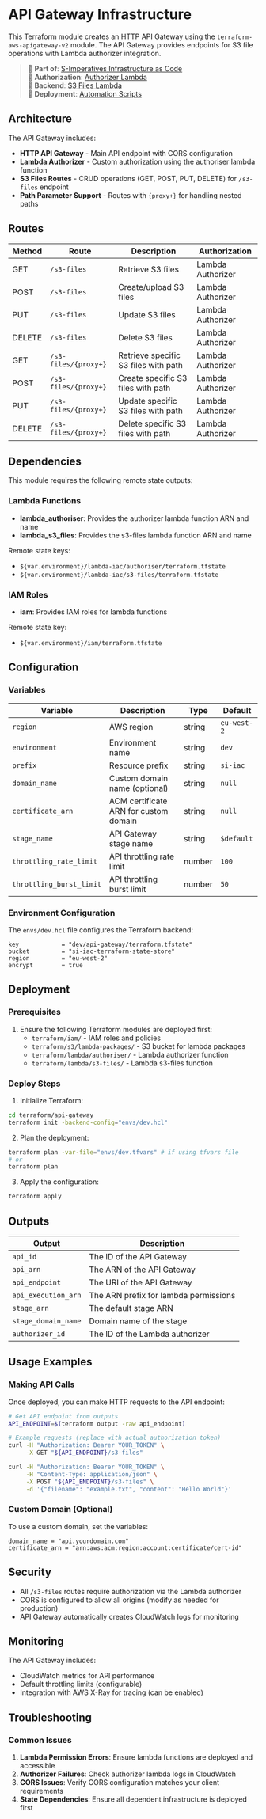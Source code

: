 # API Gateway Infrastructure

This Terraform module creates an HTTP API Gateway using the `terraform-aws-apigateway-v2` module. The API Gateway provides endpoints for S3 file operations with Lambda authorizer integration.

> 📖 **Part of**: [S-Imperatives Infrastructure as Code](../../README.md)  
> 🔐 **Authorization**: [Authorizer Lambda](../lambda/authoriser/README.md)  
> 📁 **Backend**: [S3 Files Lambda](../lambda/s3-files/README.md)  
> 🚀 **Deployment**: [Automation Scripts](../../bin/README.md)

## Architecture

The API Gateway includes:

- **HTTP API Gateway** - Main API endpoint with CORS configuration
- **Lambda Authorizer** - Custom authorization using the authoriser lambda function
- **S3 Files Routes** - CRUD operations (GET, POST, PUT, DELETE) for `/s3-files` endpoint
- **Path Parameter Support** - Routes with `{proxy+}` for handling nested paths

## Routes

| Method | Route | Description | Authorization |
|--------|-------|-------------|---------------|
| GET | `/s3-files` | Retrieve S3 files | Lambda Authorizer |
| POST | `/s3-files` | Create/upload S3 files | Lambda Authorizer |
| PUT | `/s3-files` | Update S3 files | Lambda Authorizer |
| DELETE | `/s3-files` | Delete S3 files | Lambda Authorizer |
| GET | `/s3-files/{proxy+}` | Retrieve specific S3 files with path | Lambda Authorizer |
| POST | `/s3-files/{proxy+}` | Create specific S3 files with path | Lambda Authorizer |
| PUT | `/s3-files/{proxy+}` | Update specific S3 files with path | Lambda Authorizer |
| DELETE | `/s3-files/{proxy+}` | Delete specific S3 files with path | Lambda Authorizer |

## Dependencies

This module requires the following remote state outputs:

### Lambda Functions
- **lambda_authoriser**: Provides the authorizer lambda function ARN and name
- **lambda_s3_files**: Provides the s3-files lambda function ARN and name

Remote state keys:
- `${var.environment}/lambda-iac/authoriser/terraform.tfstate`
- `${var.environment}/lambda-iac/s3-files/terraform.tfstate`

### IAM Roles
- **iam**: Provides IAM roles for lambda functions

Remote state key:
- `${var.environment}/iam/terraform.tfstate`

## Configuration

### Variables

| Variable | Description | Type | Default |
|----------|-------------|------|---------|
| `region` | AWS region | string | `eu-west-2` |
| `environment` | Environment name | string | `dev` |
| `prefix` | Resource prefix | string | `si-iac` |
| `domain_name` | Custom domain name (optional) | string | `null` |
| `certificate_arn` | ACM certificate ARN for custom domain | string | `null` |
| `stage_name` | API Gateway stage name | string | `$default` |
| `throttling_rate_limit` | API throttling rate limit | number | `100` |
| `throttling_burst_limit` | API throttling burst limit | number | `50` |

### Environment Configuration

The `envs/dev.hcl` file configures the Terraform backend:

```hcl
key            = "dev/api-gateway/terraform.tfstate"
bucket         = "si-iac-terraform-state-store"
region         = "eu-west-2"
encrypt        = true
```

## Deployment

### Prerequisites

1. Ensure the following Terraform modules are deployed first:
   - `terraform/iam/` - IAM roles and policies
   - `terraform/s3/lambda-packages/` - S3 bucket for lambda packages
   - `terraform/lambda/authoriser/` - Lambda authorizer function
   - `terraform/lambda/s3-files/` - Lambda s3-files function

### Deploy Steps

1. Initialize Terraform:
```bash
cd terraform/api-gateway
terraform init -backend-config="envs/dev.hcl"
```

2. Plan the deployment:
```bash
terraform plan -var-file="envs/dev.tfvars" # if using tfvars file
# or
terraform plan
```

3. Apply the configuration:
```bash
terraform apply
```

## Outputs

| Output | Description |
|--------|-------------|
| `api_id` | The ID of the API Gateway |
| `api_arn` | The ARN of the API Gateway |
| `api_endpoint` | The URI of the API Gateway |
| `api_execution_arn` | The ARN prefix for lambda permissions |
| `stage_arn` | The default stage ARN |
| `stage_domain_name` | Domain name of the stage |
| `authorizer_id` | The ID of the Lambda authorizer |

## Usage Examples

### Making API Calls

Once deployed, you can make HTTP requests to the API endpoint:

```bash
# Get API endpoint from outputs
API_ENDPOINT=$(terraform output -raw api_endpoint)

# Example requests (replace with actual authorization token)
curl -H "Authorization: Bearer YOUR_TOKEN" \
     -X GET "${API_ENDPOINT}/s3-files"

curl -H "Authorization: Bearer YOUR_TOKEN" \
     -H "Content-Type: application/json" \
     -X POST "${API_ENDPOINT}/s3-files" \
     -d '{"filename": "example.txt", "content": "Hello World"}'
```

### Custom Domain (Optional)

To use a custom domain, set the variables:

```hcl
domain_name = "api.yourdomain.com"
certificate_arn = "arn:aws:acm:region:account:certificate/cert-id"
```

## Security

- All `/s3-files` routes require authorization via the Lambda authorizer
- CORS is configured to allow all origins (modify as needed for production)
- API Gateway automatically creates CloudWatch logs for monitoring

## Monitoring

The API Gateway includes:
- CloudWatch metrics for API performance
- Default throttling limits (configurable)
- Integration with AWS X-Ray for tracing (can be enabled)

## Troubleshooting

### Common Issues

1. **Lambda Permission Errors**: Ensure lambda functions are deployed and accessible
2. **Authorizer Failures**: Check authorizer lambda logs in CloudWatch
3. **CORS Issues**: Verify CORS configuration matches your client requirements
4. **State Dependencies**: Ensure all dependent infrastructure is deployed first